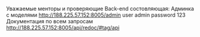 Уважаемые менторы и проверяющие 
Back-end состовляющая:
Админка с моделями http://188.225.57.152:8005/admin  user admin password 123
Документация по всем запросам http://188.225.57.152:8005/api/redoc/#tag/api

